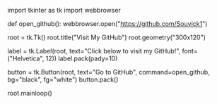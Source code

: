 import tkinter as tk
import webbrowser

def open_github():
    webbrowser.open("https://github.com/Souvick1")

root = tk.Tk()
root.title("Visit My GitHub")
root.geometry("300x120")

label = tk.Label(root, text="Click below to visit my GitHub!", font=("Helvetica", 12))
label.pack(pady=10)

button = tk.Button(root, text="Go to GitHub", command=open_github, bg="black", fg="white")
button.pack()

root.mainloop()
